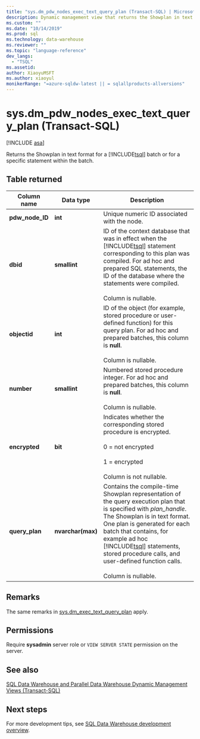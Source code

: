 ```yaml
---
title: "sys.dm_pdw_nodes_exec_text_query_plan (Transact-SQL) | Microsoft Docs"
description: Dynamic management view that returns the Showplan in text format for a TSQL batch or for a specific statement within the batch.
ms.custom: ""
ms.date: "10/14/2019"
ms.prod: sql 
ms.technology: data-warehouse
ms.reviewer: ""
ms.topic: "language-reference"
dev_langs: 
  - "TSQL"
ms.assetid: 
author: XiaoyuMSFT 
ms.author: xiaoyul
monikerRange: "=azure-sqldw-latest || = sqlallproducts-allversions"
---
```


# sys.dm_pdw_nodes_exec_text_query_plan  (Transact-SQL)
[!INCLUDE [asa](../../includes/applies-to-version/asa.md)]

Returns the Showplan in text format for a [!INCLUDE[tsql](../../includes/tsql-md.md)] batch or for a specific statement within the batch.

## Table returned  
  
|Column name|Data type|Description|  
|-----------------|---------------|-----------------|  
|**pdw_node_ID**|**int**|Unique numeric ID associated with the node.|
|**dbid**|**smallint**|ID of the context database that was in effect when the [!INCLUDE[tsql](../../includes/tsql-md.md)] statement corresponding to this plan was compiled. For ad hoc and prepared SQL statements, the ID of the database where the statements were compiled.<br /><br /> Column is nullable.|  
|**objectid**|**int**|ID of the object (for example, stored procedure or user-defined function) for this query plan. For ad hoc and prepared batches, this column is **null**.<br /><br /> Column is nullable.|  
|**number**|**smallint**|Numbered stored procedure integer. For ad hoc and prepared batches, this column is **null**.<br /><br /> Column is nullable.| 
|**encrypted**|**bit**|Indicates whether the corresponding stored procedure is encrypted.<br /><br /> 0 = not encrypted<br /><br /> 1 = encrypted<br /><br /> Column is not nullable.|  
|**query_plan**|**nvarchar(max)**|Contains the compile-time Showplan representation of the query execution plan that is specified with *plan_handle*. The Showplan is in text format. One plan is generated for each batch that contains, for example ad hoc [!INCLUDE[tsql](../../includes/tsql-md.md)] statements, stored procedure calls, and user-defined function calls.<br /><br /> Column is nullable.|  

## Remarks  
The same remarks in [sys.dm_exec_text_query_plan](https://docs.microsoft.com/sql/relational-databases/system-dynamic-management-views/sys-dm-exec-text-query-plan-transact-sql?view=sql-server-ver15) apply.  

## Permissions  
 Require **sysadmin** server role or `VIEW SERVER STATE` permission on the server.  
  
## See also  
 [SQL Data Warehouse and Parallel Data Warehouse Dynamic Management Views &#40;Transact-SQL&#41;](../../relational-databases/system-dynamic-management-views/sql-and-parallel-data-warehouse-dynamic-management-views.md)  

  ## Next steps
 For more development tips, see [SQL Data Warehouse development overview](https://docs.microsoft.com/azure/sql-data-warehouse/sql-data-warehouse-overview-develop).